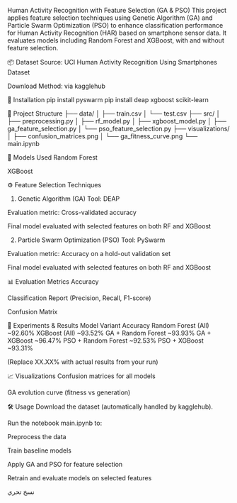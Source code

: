 Human Activity Recognition with Feature Selection (GA & PSO)
This project applies feature selection techniques using Genetic Algorithm (GA) and Particle Swarm Optimization (PSO) to enhance classification performance for Human Activity Recognition (HAR) based on smartphone sensor data. It evaluates models including Random Forest and XGBoost, with and without feature selection.

📦 Dataset
Source: UCI Human Activity Recognition Using Smartphones Dataset

Download Method: via kagglehub

🔧 Installation
pip install pyswarm
pip install deap xgboost scikit-learn

📁 Project Structure
├── data/
│   ├── train.csv
│   └── test.csv
├── src/
│   ├── preprocessing.py
│   ├── rf_model.py
│   ├── xgboost_model.py
│   ├── ga_feature_selection.py
│   └── pso_feature_selection.py
├── visualizations/
│   ├── confusion_matrices.png
│   └── ga_fitness_curve.png
└── main.ipynb

🧠 Models Used
Random Forest

XGBoost

⚙️ Feature Selection Techniques
1. Genetic Algorithm (GA)
Tool: DEAP

Evaluation metric: Cross-validated accuracy

Final model evaluated with selected features on both RF and XGBoost

2. Particle Swarm Optimization (PSO)
Tool: PySwarm

Evaluation metric: Accuracy on a hold-out validation set

Final model evaluated with selected features on both RF and XGBoost

📊 Evaluation Metrics
Accuracy

Classification Report (Precision, Recall, F1-score)

Confusion Matrix

🧪 Experiments & Results
Model Variant	Accuracy
Random Forest (All)	~92.60%
XGBoost (All)	~93.52%
GA + Random Forest	~93.93%
GA + XGBoost	~96.47%
PSO + Random Forest	~92.53%
PSO + XGBoost	~93.31%

(Replace XX.XX% with actual results from your run)

📈 Visualizations
Confusion matrices for all models

GA evolution curve (fitness vs generation)

🛠 Usage
Download the dataset (automatically handled by kagglehub).

Run the notebook main.ipynb to:

Preprocess the data

Train baseline models

Apply GA and PSO for feature selection

Retrain and evaluate models on selected features

نسخ
تحري
